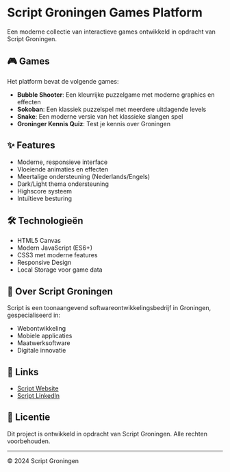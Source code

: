 # Script Groningen Games Platform

Een moderne collectie van interactieve games ontwikkeld in opdracht van Script Groningen.

## 🎮 Games

Het platform bevat de volgende games:

- **Bubble Shooter**: Een kleurrijke puzzelgame met moderne graphics en effecten
- **Sokoban**: Een klassiek puzzelspel met meerdere uitdagende levels
- **Snake**: Een moderne versie van het klassieke slangen spel
- **Groninger Kennis Quiz**: Test je kennis over Groningen

## ✨ Features

- Moderne, responsieve interface
- Vloeiende animaties en effecten
- Meertalige ondersteuning (Nederlands/Engels)
- Dark/Light thema ondersteuning
- Highscore systeem
- Intuïtieve besturing

## 🛠️ Technologieën

- HTML5 Canvas
- Modern JavaScript (ES6+)
- CSS3 met moderne features
- Responsive Design
- Local Storage voor game data

## 🚀 Over Script Groningen

Script is een toonaangevend softwareontwikkelingsbedrijf in Groningen, gespecialiseerd in:
- Webontwikkeling
- Mobiele applicaties
- Maatwerksoftware
- Digitale innovatie

## 🔗 Links

- [Script Website](https://script.nl)
- [Script LinkedIn](https://www.linkedin.com/company/script-groningen)

## 📄 Licentie

Dit project is ontwikkeld in opdracht van Script Groningen. Alle rechten voorbehouden.

---
© 2024 Script Groningen